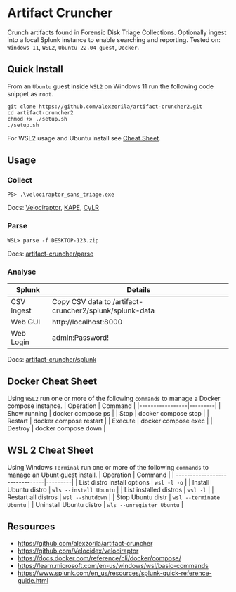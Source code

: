 # Artifact Cruncher
Crunch artifacts found in Forensic Disk Triage Collections. Optionally ingest into a local Splunk instance to enable searching and reporting. Tested on: `Windows 11`, `WSL2`, `Ubuntu 22.04 guest`, `Docker`.

## Quick Install
From an `Ubuntu` guest inside `WSL2` on Windows 11 run the following code snippet as `root`.
```
git clone https://github.com/alexzorila/artifact-cruncher2.git
cd artifact-cruncher2
chmod +x ./setup.sh
./setup.sh
```
For WSL2 usage and Ubuntu install see [Cheat Sheet](#wsl-2-cheat-sheet).

## Usage
### Collect
```
PS> .\velociraptor_sans_triage.exe
```
Docs: [Velociraptor](https://docs.velociraptor.app/docs/offline_triage/), [KAPE](https://ericzimmerman.github.io/KapeDocs/#!Pages%5C5.-gkape.md), [CyLR](https://github.com/orlikoski/CyLR?tab=readme-ov-file#examples)

### Parse
```
WSL> parse -f DESKTOP-123.zip
```
Docs: [artifact-cruncher/parse](https://github.com/alexzorila/artifact-cruncher2/tree/main/parse)

### Analyse
| Splunk        | Details |
|---------------|---------|
| CSV Ingest    | Copy CSV data to /artifact-cruncher2/splunk/splunk-data |
| Web GUI       | http://localhost:8000 |
| Web Login     | admin:Password! |

Docs: [artifact-cruncher/splunk](https://github.com/alexzorila/artifact-cruncher2/tree/main/splunk)

## Docker Cheat Sheet
Using `WSL2` run one or more of the following `commands` to manage a Docker compose instance.
| Operation       | Command |
|-----------------|---------|
| Show running    |	docker compose ps |
| Stop			      |	docker compose stop |
| Restart		      |	docker compose restart |
| Execute		      |	docker compose exec |
| Destroy	      	|	docker compose down |

## WSL 2 Cheat Sheet
Using Windows `Terminal` run one or more of the following `commands` to manage an Ubunt guest install.
| Operation                      | Command |
| -------------------------------|---------|
| List distro install options    | `wsl -l -o` |
| Install Ubuntu distro          | `wls --install Ubuntu` |
| List installed distros         | `wsl -l` |
| Restart all distros            | `wsl --shutdown` |
| Stop Ubuntu distr              | `wsl --terminate Ubuntu` |
| Uninstall Ubuntu distro        |  `wls --unregister Ubuntu` |

## Resources
* https://github.com/alexzorila/artifact-cruncher
* https://github.com/Velocidex/velociraptor
* https://docs.docker.com/reference/cli/docker/compose/
* https://learn.microsoft.com/en-us/windows/wsl/basic-commands
* https://www.splunk.com/en_us/resources/splunk-quick-reference-guide.html
